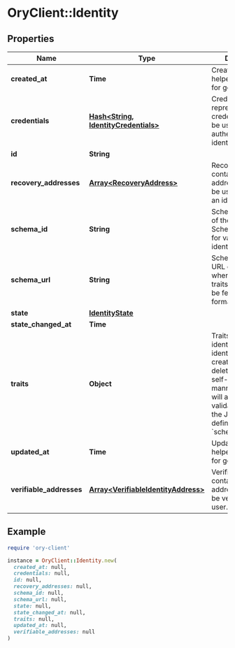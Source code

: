 # OryClient::Identity

## Properties

| Name | Type | Description | Notes |
| ---- | ---- | ----------- | ----- |
| **created_at** | **Time** | CreatedAt is a helper struct field for gobuffalo.pop. | [optional] |
| **credentials** | [**Hash&lt;String, IdentityCredentials&gt;**](IdentityCredentials.md) | Credentials represents all credentials that can be used for authenticating this identity. | [optional] |
| **id** | **String** |  |  |
| **recovery_addresses** | [**Array&lt;RecoveryAddress&gt;**](RecoveryAddress.md) | RecoveryAddresses contains all the addresses that can be used to recover an identity. | [optional] |
| **schema_id** | **String** | SchemaID is the ID of the JSON Schema to be used for validating the identity&#39;s traits. |  |
| **schema_url** | **String** | SchemaURL is the URL of the endpoint where the identity&#39;s traits schema can be fetched from.  format: url |  |
| **state** | [**IdentityState**](IdentityState.md) |  | [optional] |
| **state_changed_at** | **Time** |  | [optional] |
| **traits** | **Object** | Traits represent an identity&#39;s traits. The identity is able to create, modify, and delete traits in a self-service manner. The input will always be validated against the JSON Schema defined in &#x60;schema_url&#x60;. |  |
| **updated_at** | **Time** | UpdatedAt is a helper struct field for gobuffalo.pop. | [optional] |
| **verifiable_addresses** | [**Array&lt;VerifiableIdentityAddress&gt;**](VerifiableIdentityAddress.md) | VerifiableAddresses contains all the addresses that can be verified by the user. | [optional] |

## Example

```ruby
require 'ory-client'

instance = OryClient::Identity.new(
  created_at: null,
  credentials: null,
  id: null,
  recovery_addresses: null,
  schema_id: null,
  schema_url: null,
  state: null,
  state_changed_at: null,
  traits: null,
  updated_at: null,
  verifiable_addresses: null
)
```

